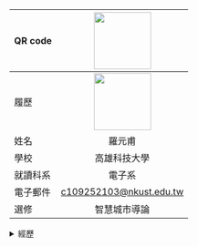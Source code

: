 |     QR code       |<img src="http://s05.calm9.com/qrcode/2024-04/CH1B3N693Y.png" width=100 height=100/>|
| ---------------- |:-----------------------------:|
|      履歷        |<img src="https://avatars.githubusercontent.com/u/22648375?v=4" width=100 height=100/>|
| 姓名             | 羅元甫                  |
| 學校             | 高雄科技大學                  |
| 就讀科系          |電子系               |
| 電子郵件         | c109252103@nkust.edu.tw          |
| 選修             | 智慧城市導論                  |
<details><summary> 經歷 </summary><blockquote>

<details><summary>  國中</summary><blockquote>
~~~
陽明國中畢業
~~~
<details><summary> 高中 </summary><blockquote>

~~~
三民高中畢業
~~~
</blockquote></details>
</blockquote></details>
</blockquote></details>
